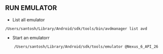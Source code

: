## RUN EMULATOR
* List all emulator
```
/Users/santosh/Library/Android/sdk/tools/bin/avdmanager list avd
```
* Start an emulatorr
```
    /Users/santosh/Library/Android/sdk/tools/emulator @Nexus_6_API_26
```

